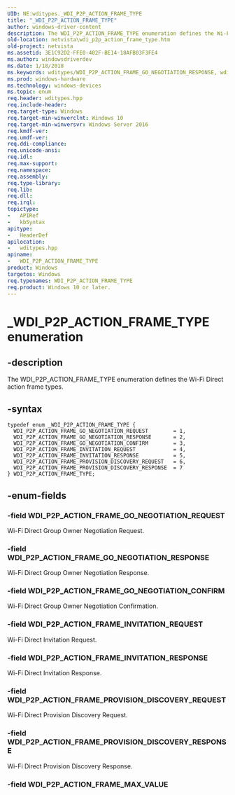 ```yaml
---
UID: NE:wditypes._WDI_P2P_ACTION_FRAME_TYPE
title: "_WDI_P2P_ACTION_FRAME_TYPE"
author: windows-driver-content
description: The WDI_P2P_ACTION_FRAME_TYPE enumeration defines the Wi-Fi Direct action frame types.
old-location: netvista\wdi_p2p_action_frame_type.htm
old-project: netvista
ms.assetid: 3E1C92D2-FFE0-402F-BE14-18AFB03F3FE4
ms.author: windowsdriverdev
ms.date: 1/18/2018
ms.keywords: wditypes/WDI_P2P_ACTION_FRAME_GO_NEGOTIATION_RESPONSE, wditypes/WDI_P2P_ACTION_FRAME_INVITATION_RESPONSE, WDI_P2P_ACTION_FRAME_INVITATION_RESPONSE, wditypes/WDI_P2P_ACTION_FRAME_PROVISION_DISCOVERY_REQUEST, netvista.wifi_p2p_action_frame_type, WDI_P2P_ACTION_FRAME_GO_NEGOTIATION_CONFIRM, WDI_P2P_ACTION_FRAME_GO_NEGOTIATION_RESPONSE, WDI_P2P_ACTION_FRAME_PROVISION_DISCOVERY_RESPONSE, WDI_P2P_ACTION_FRAME_INVITATION_REQUEST, wditypes/WDI_P2P_ACTION_FRAME_INVITATION_REQUEST, WDI_P2P_ACTION_FRAME_TYPE enumeration [Device and Driver Installation], wditypes/WDI_P2P_ACTION_FRAME_TYPE, wditypes/WDI_P2P_ACTION_FRAME_GO_NEGOTIATION_CONFIRM, WDI_P2P_ACTION_FRAME_PROVISION_DISCOVERY_REQUEST, _WDI_P2P_ACTION_FRAME_TYPE, wditypes/WDI_P2P_ACTION_FRAME_PROVISION_DISCOVERY_RESPONSE, wditypes/WDI_P2P_ACTION_FRAME_GO_NEGOTIATION_REQUEST, WDI_P2P_ACTION_FRAME_TYPE, WDI_P2P_ACTION_FRAME_GO_NEGOTIATION_REQUEST, netvista.wdi_p2p_action_frame_type
ms.prod: windows-hardware
ms.technology: windows-devices
ms.topic: enum
req.header: wditypes.hpp
req.include-header: 
req.target-type: Windows
req.target-min-winverclnt: Windows 10
req.target-min-winversvr: Windows Server 2016
req.kmdf-ver: 
req.umdf-ver: 
req.ddi-compliance: 
req.unicode-ansi: 
req.idl: 
req.max-support: 
req.namespace: 
req.assembly: 
req.type-library: 
req.lib: 
req.dll: 
req.irql: 
topictype:
-	APIRef
-	kbSyntax
apitype:
-	HeaderDef
apilocation:
-	wditypes.hpp
apiname:
-	WDI_P2P_ACTION_FRAME_TYPE
product: Windows
targetos: Windows
req.typenames: WDI_P2P_ACTION_FRAME_TYPE
req.product: Windows 10 or later.
---
```


# _WDI_P2P_ACTION_FRAME_TYPE enumeration


## -description


The WDI_P2P_ACTION_FRAME_TYPE enumeration defines the Wi-Fi Direct action frame types.


## -syntax


````
typedef enum _WDI_P2P_ACTION_FRAME_TYPE { 
  WDI_P2P_ACTION_FRAME_GO_NEGOTIATION_REQUEST        = 1,
  WDI_P2P_ACTION_FRAME_GO_NEGOTIATION_RESPONSE       = 2,
  WDI_P2P_ACTION_FRAME_GO_NEGOTIATION_CONFIRM        = 3,
  WDI_P2P_ACTION_FRAME_INVITATION_REQUEST            = 4,
  WDI_P2P_ACTION_FRAME_INVITATION_RESPONSE           = 5,
  WDI_P2P_ACTION_FRAME_PROVISION_DISCOVERY_REQUEST   = 6,
  WDI_P2P_ACTION_FRAME_PROVISION_DISCOVERY_RESPONSE  = 7
} WDI_P2P_ACTION_FRAME_TYPE;
````


## -enum-fields




### -field WDI_P2P_ACTION_FRAME_GO_NEGOTIATION_REQUEST

Wi-Fi Direct Group Owner Negotiation Request.


### -field WDI_P2P_ACTION_FRAME_GO_NEGOTIATION_RESPONSE

Wi-Fi Direct Group Owner Negotiation Response.


### -field WDI_P2P_ACTION_FRAME_GO_NEGOTIATION_CONFIRM

Wi-Fi Direct Group Owner Negotiation Confirmation.


### -field WDI_P2P_ACTION_FRAME_INVITATION_REQUEST

Wi-Fi Direct Invitation Request.


### -field WDI_P2P_ACTION_FRAME_INVITATION_RESPONSE

Wi-Fi Direct Invitation Response.


### -field WDI_P2P_ACTION_FRAME_PROVISION_DISCOVERY_REQUEST

Wi-Fi Direct Provision Discovery Request.


### -field WDI_P2P_ACTION_FRAME_PROVISION_DISCOVERY_RESPONSE

Wi-Fi Direct Provision Discovery Response.


### -field WDI_P2P_ACTION_FRAME_MAX_VALUE



